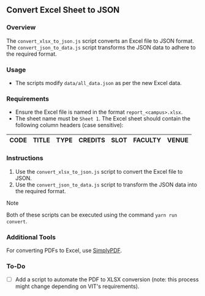 ## Convert Excel Sheet to JSON

### Overview

The `convert_xlsx_to_json.js` script converts an Excel file to JSON format. The `convert_json_to_data.js` script transforms the JSON data to adhere to the required format.

### Usage

-   The scripts modify `data/all_data.json` as per the new Excel data.

### Requirements

-   Ensure the Excel file is named in the format `report_<campus>.xlsx`.
-   The sheet name must be `Sheet 1`.
    The Excel sheet should contain the following column headers (case sensitive):

| CODE | TITLE | TYPE | CREDITS | SLOT | FACULTY | VENUE |
| ---- | ----- | ---- | ------- | ---- | ------- | ----- |

### Instructions

1. Use the `convert_xlsx_to_json.js` script to convert the Excel file to JSON.
2. Use the `convert_json_to_data.js` script to transform the JSON data into the required format.

> [!NOTE]
> Both of these scripts can be executed using the command `yarn run convert`.

### Additional Tools

For converting PDFs to Excel, use [SimplyPDF](https://simplypdf.com/Excel).

### To-Do

-   [ ] Add a script to automate the PDF to XLSX conversion (note: this process might change depending on VIT's requirements).
